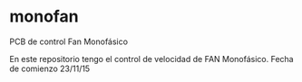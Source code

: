 # monofan
PCB de control Fan Monofásico

En este repositorio tengo el control de velocidad de FAN Monofásico.
Fecha de comienzo 23/11/15
